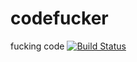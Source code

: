 # codefucker
fucking code
[![Build Status](https://travis-ci.com/jueyaoxiaowu/codefucker.svg?branch=master)](https://travis-ci.com/jueyaoxiaowu/codefucker)
